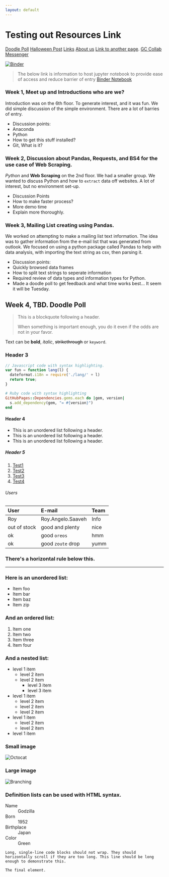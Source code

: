 ```yaml
---
layout: default
---
```

# Testing out Resources Link

[Doodle Poll](https://doodle.com/poll/yvgbma84mrvuzrud)
[Halloween Post](posts/2018-10-31-Halloween.md)
[Links](useful/link.md)
[About us](docs/about.md)
[Link to another page](./another-page.html).
[GC Collab Messenger](https://message.gccollab.ca/channel/tbs-sct-pcc)

[![Binder](https://mybinder.org/badge.svg)](https://mybinder.org/v2/gh/PythonCodeClub/jupyter/master)
> The below link is information to host jupyter notebook to provide ease of access and reduce barrier of entry
[Binder Notebook](https://mybinder.org/v2/gh/PythonCodeClub/jupyter/master)


### Week 1, Meet up and Introductions who are we?

Introduction was on the 6th floor. To generate interest, and it was fun. We did simple discussion of the simple environment. There are a lot of barries of entry.
* Discussion points:
*   Anaconda
*   Python
*   How to get this stuff installed?
*   Git, What is it?

### Week 2, Discussion about Pandas, Requests, and BS4 for the use case of Web Scraping. 

_Python_ and **Web Scraping** on the 2nd floor. We had a smaller group. We wanted to discuss Python and how to `extract` data off websites. A lot of interest, but no environment set-up. 
* Discussion Points
*   How to make faster process?
*   More demo time
*   Explain more thoroughly.

### Week 3, Mailing List creating using Pandas.

We worked on attempting to make a mailing list text information. The idea was to gather information from the e-mail list that was generated from outlook.
We focused on using a python package called Pandas to help with data analysis, with importing the text string as csv, then parsing it.
* Discussion points:
*   Quickly browsed data frames
*   How to split text strings to seperate information
*   Required review of data types and information types for Python.
*   Made a doodle poll to get feedback and what time works best... It seem it will be Tuesday.


## Week 4, TBD. Doodle Poll

> This is a blockquote following a header.
>
> When something is important enough, you do it even if the odds are not in your favor.

Text can be **bold**, _italic_, ~~strikethrough~~ or `keyword`.

### Header 3


```js
// Javascript code with syntax highlighting.
var fun = function lang(l) {
  dateformat.i18n = require('./lang/' + l)
  return true;
}
```

```ruby
# Ruby code with syntax highlighting
GitHubPages::Dependencies.gems.each do |gem, version|
  s.add_dependency(gem, "= #{version}")
end
```

#### Header 4

*   This is an unordered list following a header.
*   This is an unordered list following a header.
*   This is an unordered list following a header.

##### Header 5

1.  [Test1](PythonCodeClub-TBS-SCT/data/mail_list.csv)
2.  [Test2](https://github.com/rsaavy/PythonCodeClub-TBS-SCT/blob/master/data/mail_list.csv)
3.  [Test3](PythonCodeClub-TBS-SCT/data/mail_list.csv)
4.  [Test4](/home/roy/Documents/PythonCodeClub-TBS-SCT/data/mail_list.csv)






###### Users



| User         | E-mail            | Team  |
|:-------------|:------------------|:------|
|      Roy     | Roy.Angelo.Saaveh | Info  |
| out of stock | good and plenty   | nice  |
| ok           | good `oreos`      | hmm   |
| ok           | good `zoute` drop | yumm  |

### There's a horizontal rule below this.

* * *

### Here is an unordered list:

*   Item foo
*   Item bar
*   Item baz
*   Item zip

### And an ordered list:

1.  Item one
1.  Item two
1.  Item three
1.  Item four

### And a nested list:

- level 1 item
  - level 2 item
  - level 2 item
    - level 3 item
    - level 3 item
- level 1 item
  - level 2 item
  - level 2 item
  - level 2 item
- level 1 item
  - level 2 item
  - level 2 item
- level 1 item

### Small image

![Octocat](https://assets-cdn.github.com/images/icons/emoji/octocat.png)

### Large image

![Branching](https://guides.github.com/activities/hello-world/branching.png)


### Definition lists can be used with HTML syntax.

<dl>
<dt>Name</dt>
<dd>Godzilla</dd>
<dt>Born</dt>
<dd>1952</dd>
<dt>Birthplace</dt>
<dd>Japan</dd>
<dt>Color</dt>
<dd>Green</dd>
</dl>

```
Long, single-line code blocks should not wrap. They should horizontally scroll if they are too long. This line should be long enough to demonstrate this.
```

```
The final element.
```

